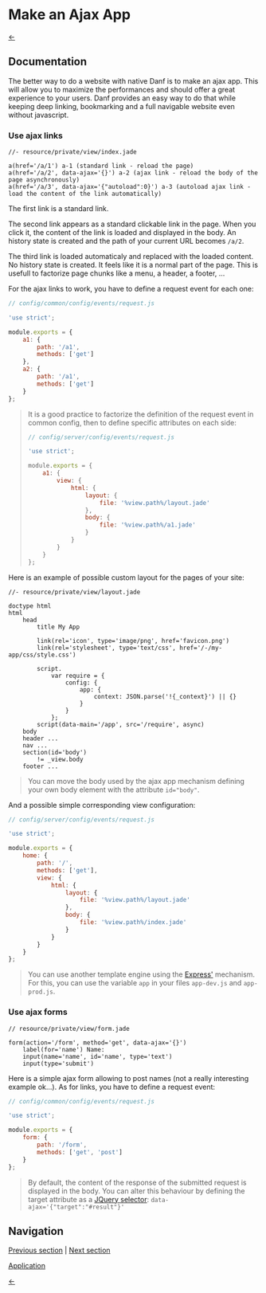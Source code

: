 Make an Ajax App
================

[←](index.md)

Documentation
-------------

The better way to do a website with native Danf is to make an ajax app. This will allow you to maximize the performances and should offer a great experience to your users.
Danf provides an easy way to do that while keeping deep linking, bookmarking and a full navigable website even without javascript.

### Use ajax links

```jade
//- resource/private/view/index.jade

a(href='/a/1') a-1 (standard link - reload the page)
a(href='/a/2', data-ajax='{}') a-2 (ajax link - reload the body of the page asynchronously)
a(href='/a/3', data-ajax='{"autoload":0}') a-3 (autoload ajax link - load the content of the link automatically)
```

The first link is a standard link.

The second link appears as a standard clickable link in the page. When you click it, the content of the link is loaded and displayed in the body. An history state is created and the path of your current URL becomes `/a/2`.

The third link is loaded automaticaly and replaced with the loaded content. No history state is created. It feels like it is a normal part of the page. This is usefull to factorize page chunks like a menu, a header, a footer, ...

For the ajax links to work, you have to define a request event for each one:

```javascript
// config/common/config/events/request.js

'use strict';

module.exports = {
    a1: {
        path: '/a1',
        methods: ['get']
    },
    a2: {
        path: '/a1',
        methods: ['get']
    }
};
```

> It is a good practice to factorize the definition of the request event in common config, then to define specific attributes on each side:
> ```javascript
> // config/server/config/events/request.js
>
> 'use strict';
>
> module.exports = {
>     a1: {
>         view: {
>             html: {
>                 layout: {
>                     file: '%view.path%/layout.jade'
>                 },
>                 body: {
>                     file: '%view.path%/a1.jade'
>                 }
>             }
>         }
>     }
> };
> ```

Here is an example of possible custom layout for the pages of your site:

```jade
//- resource/private/view/layout.jade

doctype html
html
    head
        title My App

        link(rel='icon', type='image/png', href='favicon.png')
        link(rel='stylesheet', type='text/css', href='/-/my-app/css/style.css')

        script.
            var require = {
                config: {
                    app: {
                        context: JSON.parse('!{_context}') || {}
                    }
                }
            };
        script(data-main='/app', src='/require', async)
    body
    header ...
    nav ...
    section(id='body')
        != _view.body
    footer ...
```

> You can move the body used by the ajax app mechanism defining your own body element with the attribute `id="body"`.

And a possible simple corresponding view configuration:

```javascript
// config/server/config/events/request.js

'use strict';

module.exports = {
    home: {
        path: '/',
        methods: ['get'],
        view: {
            html: {
                layout: {
                    file: '%view.path%/layout.jade'
                },
                body: {
                    file: '%view.path%/index.jade'
                }
            }
        }
    }
};
```

> You can use another template engine using the [Express'](http://expressjs.com/api.html) mechanism. For this, you can use the variable `app` in your files `app-dev.js` and `app-prod.js`.

### Use ajax forms

```jade
// resource/private/view/form.jade

form(action='/form', method='get', data-ajax='{}')
    label(for='name') Name:
    input(name='name', id='name', type='text')
    input(type='submit')
```

Here is a simple ajax form allowing to post names (not a really interesting example ok...). As for links, you have to define a request event:

```javascript
// config/common/config/events/request.js

'use strict';

module.exports = {
    form: {
        path: '/form',
        methods: ['get', 'post']
    }
};
```

> By default, the content of the response of the submitted request is displayed in the body. You can alter this behaviour by defining the target attribute as a [JQuery selector](https://api.jquery.com/category/selectors/):
> ```data-ajax='{"target":"#result"}'```

Navigation
----------

[Previous section](app.md) |
 [Next section](event.md)

[Application](../test/ajax-app.md)

[←](index.md)
